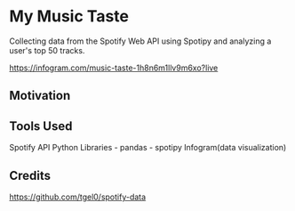 # My Music Taste
Collecting data from the Spotify Web API using Spotipy and analyzing a user's top 50 tracks.


https://infogram.com/music-taste-1h8n6m1llv9m6xo?live

## Motivation

## Tools Used

  Spotify API
  Python Libraries
    - pandas
    - spotipy
  Infogram(data visualization)

## Credits
https://github.com/tgel0/spotify-data

